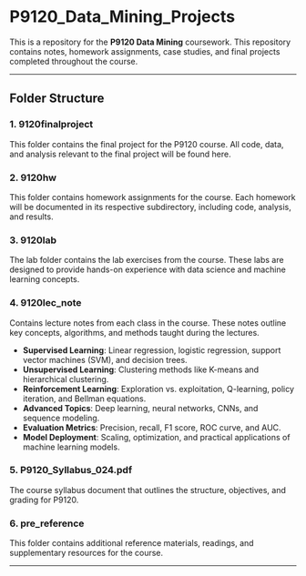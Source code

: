 # P9120_Data_Mining_Projects

This is a repository for the **P9120 Data Mining** coursework. 
This repository contains notes, homework assignments, case studies, 
and final projects completed throughout the course.

---

## Folder Structure

### 1. **9120finalproject**
   This folder contains the final project for the P9120 course. 
   All code, data, and analysis relevant to the final project will be found here.

### 2. **9120hw**
   This folder contains homework assignments for the course. 
   Each homework will be documented in its respective subdirectory, including code, analysis, and results.

### 3. **9120lab**
   The lab folder contains the lab exercises from the course. 
   These labs are designed to provide hands-on experience with data science and machine learning concepts.

### 4. **9120lec_note**
   Contains lecture notes from each class in the course. 
   These notes outline key concepts, algorithms, and methods taught during the lectures.
   - **Supervised Learning**: Linear regression, logistic regression, support vector machines (SVM), and decision trees.
   - **Unsupervised Learning**: Clustering methods like K-means and hierarchical clustering.
   - **Reinforcement Learning**: Exploration vs. exploitation, Q-learning, policy iteration, and Bellman equations.
   - **Advanced Topics**: Deep learning, neural networks, CNNs, and sequence modeling.
   - **Evaluation Metrics**: Precision, recall, F1 score, ROC curve, and AUC.
   - **Model Deployment**: Scaling, optimization, and practical applications of machine learning models.

### 5. **P9120_Syllabus_024.pdf**
   The course syllabus document that outlines the structure, objectives, and grading for P9120.

### 6. **pre_reference**
   This folder contains additional reference materials, readings, and supplementary resources for the course.

---